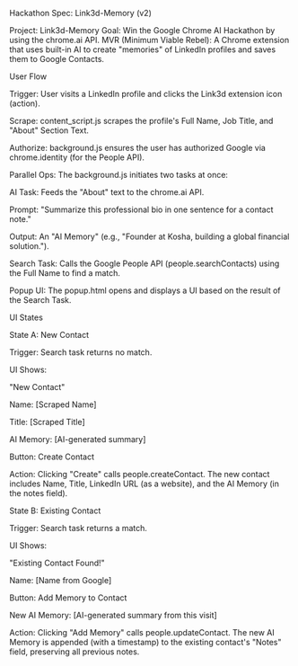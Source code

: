 Hackathon Spec: Link3d-Memory (v2)

Project: Link3d-Memory
Goal: Win the Google Chrome AI Hackathon by using the chrome.ai API.
MVR (Minimum Viable Rebel): A Chrome extension that uses built-in AI to create "memories" of LinkedIn profiles and saves them to Google Contacts.

User Flow

Trigger: User visits a LinkedIn profile and clicks the Link3d extension icon (action).

Scrape: content_script.js scrapes the profile's Full Name, Job Title, and "About" Section Text.

Authorize: background.js ensures the user has authorized Google via chrome.identity (for the People API).

Parallel Ops: The background.js initiates two tasks at once:

AI Task: Feeds the "About" text to the chrome.ai API.

Prompt: "Summarize this professional bio in one sentence for a contact note."

Output: An "AI Memory" (e.g., "Founder at Kosha, building a global financial solution.").

Search Task: Calls the Google People API (people.searchContacts) using the Full Name to find a match.

Popup UI: The popup.html opens and displays a UI based on the result of the Search Task.

UI States

State A: New Contact

Trigger: Search task returns no match.

UI Shows:

"New Contact"

Name: [Scraped Name]

Title: [Scraped Title]

AI Memory: [AI-generated summary]

Button: Create Contact

Action: Clicking "Create" calls people.createContact. The new contact includes Name, Title, LinkedIn URL (as a website), and the AI Memory (in the notes field).

State B: Existing Contact

Trigger: Search task returns a match.

UI Shows:

"Existing Contact Found!"

Name: [Name from Google]

Button: Add Memory to Contact

New AI Memory: [AI-generated summary from this visit]

Action: Clicking "Add Memory" calls people.updateContact. The new AI Memory is appended (with a timestamp) to the existing contact's "Notes" field, preserving all previous notes.
